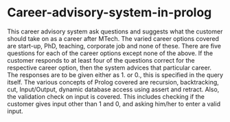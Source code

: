 # Career-advisory-system-in-prolog
This career advisory system ask questions and suggests what the customer should take on as a career 
after MTech. The varied career options covered are start-up, PhD, teaching, corporate job and none of these. 
There are five questions for each of the career options except none of the above. If the customer responds to at 
least four of the questions correct for the respective career option, then the system advices that particular career.
The responses are to be given either as 1. or 0., this is specified in the query itself.
The various concepts of Prolog covered are recursion, backtracking, cut, Input/Output, dynamic database access 
using assert and retract. Also, the validation check on input is covered. This includes checking if the customer 
gives input other than 1 and 0, and asking him/her to enter a valid input. 
